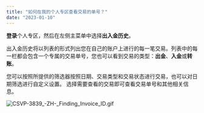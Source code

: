 ```yaml
---
title: "如何在我的个人专区查看交易的单号？"
date: "2023-01-10"
---
```


**登录**个人专区，然后在左侧主菜单中选择**出入金历史**。

出入金历史将以列表的形式列出您在自己的账户上进行的每一笔交易。列表中的每一栏都会包含一个专属的交易单号，您也可以看到交易的类型：**出金**、**入金**或**转账**。

您可以按照所提供的筛选器按照日期、交易类型和交易状态进行交易，也可以对日期筛选进行自定义设置。 选择需要查看的交易即可查看交易单号和其他相关信息。

![CSVP-3839_-_ZH_-_Finding_Invoice_ID.gif](https://testingcf.jsdelivr.net/gh/jarlin8/OSS@main/exhelp/CSVP-3839_-_ZH_-_Finding_Invoice_ID.gif)
